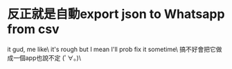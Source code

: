 <h1>反正就是自動export json to Whatsapp from csv</h1>
it gud, me like\
it's rough but I mean I'll prob fix it sometime\
搞不好會把它做成一個app也說不定 (ﾟ∀。)\
